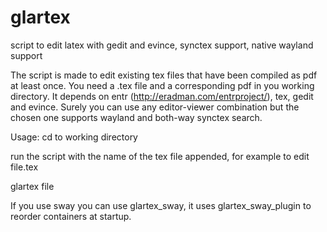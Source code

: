 # glartex
script to edit latex with gedit and evince, synctex support, native wayland support

The script is made to edit existing tex files that have been compiled as pdf at least once. You need a .tex file and a corresponding pdf in you working directory. It depends on entr (http://eradman.com/entrproject/), tex, gedit and evince. Surely you can use any editor-viewer combination but the chosen one supports wayland and both-way synctex search.

Usage:
cd to working directory

run the script with the name of the tex file appended, for example to edit file.tex

glartex file

If you use sway you can use glartex_sway, it uses glartex_sway_plugin to reorder containers at startup. 





